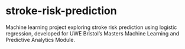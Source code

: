 # stroke-risk-prediction
Machine learning project exploring stroke risk prediction using logistic regression, developed for UWE Bristol’s Masters Machine Learning and Predictive Analytics Module.
